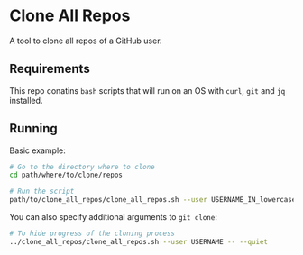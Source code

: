# Clone All Repos

A tool to clone all repos of a GitHub user.

## Requirements

This repo conatins `bash` scripts that will run on an OS with `curl`, `git` and `jq` installed.

## Running

Basic example:
```bash
# Go to the directory where to clone
cd path/where/to/clone/repos

# Run the script
path/to/clone_all_repos/clone_all_repos.sh --user USERNAME_IN_lowercase
```

You can also specify additional arguments to `git clone`:
```bash
# To hide progress of the cloning process
../clone_all_repos/clone_all_repos.sh --user USERNAME -- --quiet
```
